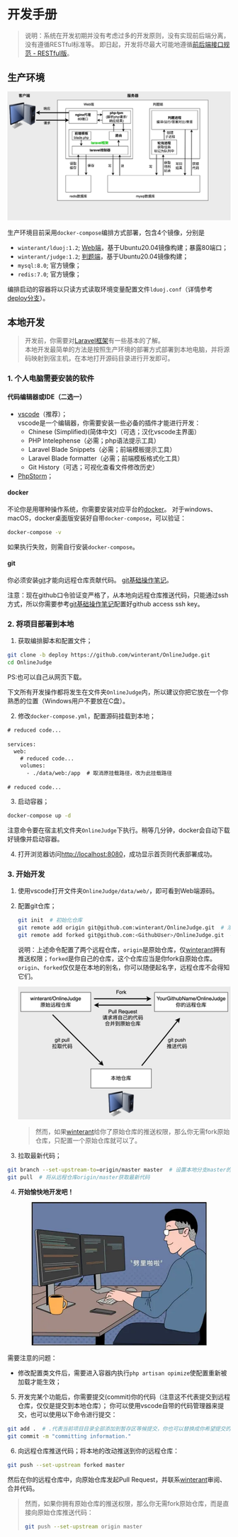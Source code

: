 # 开发手册

>说明：系统在开发初期并没有考虑过多的开发原则，没有实现前后端分离，没有遵循RESTful标准等。
即日起，开发将尽最大可能地遵循[前后端接口规范 - RESTful版](https://github.com/winterant/restful-api-specification)。

## 生产环境

![framework](./img/lduoj-framework.jpg)

生产环境目前采用`docker-compose`编排方式部署，包含4个镜像，分别是
- `winterant/lduoj:1.2`; [Web端](https://github.com/winterant/OnlineJudge)，基于Ubuntu20.04镜像构建；暴露80端口；
- `winterant/judge:1.2`; [判题端](https://github.com/winterant/judge)，基于Ubuntu20.04镜像构建；
- `mysql:8.0`; 官方镜像；
- `redis:7.0`; 官方镜像；

编排启动的容器将以只读方式读取环境变量配置文件`lduoj.conf`（详情参考[deploy分支](https://github.com/winterant/OnlineJudge/tree/deploy)）。

## 本地开发

>开发前，你需要对[Laravel框架](https://learnku.com/docs/laravel/6.x)有一些基本的了解。  
>本地开发最简单的方法是按照生产环境的部署方式部署到本地电脑，并将源码映射到宿主机，在本地打开源码目录进行开发即可。

### 1. 个人电脑需要安装的软件

#### 代码编辑器或IDE（二选一）

- [vscode](https://code.visualstudio.com)（推荐）；  
  vscode是一个编辑器，你需要安装一些必备的插件才能进行开发：
     - Chinese (Simplified)(简体中文)（可选；汉化vscode主界面）
     - PHP Intelephense（必需；php语法提示工具）
     - Laravel Blade Snippets（必需；前端模板提示工具）
     - Laravel Blade formatter（必需；前端模板格式化工具）
     - Git History（可选；可视化查看文件修改历史）
- [PhpStorm](https://www.jetbrains.com/phpstorm/)；

#### docker

不论你是用哪种操作系统，你需要安装对应平台的[docker](https://www.docker.com/)。
对于windows、macOS，docker桌面版安装好自带`docker-compose`，可以验证：
```bash
docker-compose -v
```
如果执行失败，则需自行安装`docker-compose`。

#### git
你必须安装[git](https://git-scm.com/)才能向远程仓库贡献代码。
[git基础操作笔记](https://blog.csdn.net/winter2121/article/details/124227331)。

注意：现在github口令验证变严格了，从本地向远程仓库推送代码，只能通过ssh方式，所以你需要参考[git基础操作笔记](https://blog.csdn.net/winter2121/article/details/124227331)配置好github access ssh key。


### 2. 将项目部署到本地

1. 获取编排脚本和配置文件；
```bash
git clone -b deploy https://github.com/winterant/OnlineJudge.git
cd OnlineJudge
```
PS:也可以自己从网页下载。

下文所有开发操作都将发生在文件夹`OnlineJudge`内，所以建议你把它放在一个你熟悉的位置（Windows用户不要放在C盘）。

2. 修改`docker-compose.yml`，配置源码挂载到本地；
```
# reduced code...

services:
  web:
    # reduced code...
    volumes:
      - ./data/web:/app  # 取消原挂载路径，改为此挂载路径

# reduced code...
```

3. 启动容器；
```bash
docker-compose up -d
```
注意命令要在宿主机文件夹`OnlineJudge`下执行。稍等几分钟，docker会自动下载好镜像并启动容器。

4. 打开浏览器访问<http://localhost:8080>，成功显示首页则代表部署成功。

### 3. 开始开发

1. 使用vscode打开文件夹`OnlineJudge/data/web/`，即可看到Web端源码。
2. 配置git仓库；
   ```bash
   git init  # 初始化仓库
   git remote add origin git@github.com:winterant/OnlineJudge.git  # 添加原始远程仓库，用于pull获取最新代码
   git remote add forked git@github.com:<GithubUser>/OnlineJudge.git  # 添加个人远程仓库，用于push改动的代码
   ```
   说明：上述命令配置了两个远程仓库，`origin`是原始仓库，仅[winterant](https://github.com/winterant)拥有推送权限；`forked`是你自己的仓库，这个仓库应当是你fork自原始仓库。
   `origin`、`forked`仅仅是在本地的别名，你可以随便起名字，远程仓库不会得知它们。

   <div align="center">
    <img src="./img/git-repo.jpg" width="500">
   </div>

   >然而，如果[winterant](https://github.com/winterant)给你了原始仓库的推送权限，那么你无需fork原始仓库，只配置一个原始仓库就可以了。

3. 拉取最新代码；
```bash 
git branch --set-upstream-to=origin/master master  # 设置本地分支master的获取源, 注意本地分支名也可能是main
git pull  # 将从远程仓库origin/master获取最新代码
```
4. **开始愉快地开发吧！**

<div align="center">
  <img src="./img/coding.png" width="400">
</div>

需要注意的问题：
- 修改配置类文件后，需要进入容器内执行`php artisan opimize`使配置重新被加载才能生效；

5. 开发完某个功能后，你需要提交(commit)你的代码（注意这不代表提交到远程仓库，仅仅是提交到本地仓库）；
  你可以使用vscode自带的代码管理器来提交，也可以使用以下命令进行提交：
  ```bash
  git add .  # .代表当前项目目录全部添加到暂存区等候提交，你也可以替换成你希望提交的那部分文件
  git commit -m "committing information."
  ```

6. 向远程仓库推送代码；将本地的改动推送到你的远程仓库：
```bash
git push --set-upstream forked master
```
然后在你的远程仓库中，向原始仓库发起Pull Request，并联系[winterant](https://github.com/winterant)审阅、合并代码。

>然而，如果你拥有原始仓库的推送权限，那么你无需fork原始仓库，而是直接向原始仓库推送代码：
>```bash
>git push --set-upstream origin master
>```
